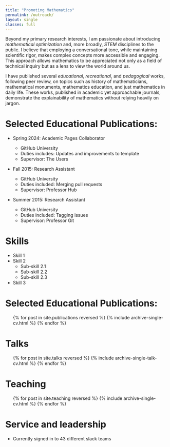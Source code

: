 ```yaml
---
title: "Promoting Mathematics"
permalink: /outreach/
layout: single
classes: full
---
```



Beyond my primary research interests, I am passionate about introducing *mathematical optimization* and, more broadly, *STEM* disciplines to the public. I believe that employing a conversational tone, while maintaining scientific rigor, makes complex concepts more accessible and engaging. This approach allows mathematics to be appreciated not only as a field of technical inquiry but as a lens to view the world around us. 

I have published several *educational*, *recreational*, and *pedagogical* works, following peer review, on topics such as history of mathematicians, mathematical monuments, mathematics education, and just mathematics in daily life. These works, published in academic yet approachable journals, demonstrate the explainability of mathematics without relying heavily on jargon.

Selected Educational Publications:
======
* Spring 2024: Academic Pages Collaborator
  * GitHub University
  * Duties includes: Updates and improvements to template
  * Supervisor: The Users

* Fall 2015: Research Assistant
  * GitHub University
  * Duties included: Merging pull requests
  * Supervisor: Professor Hub

* Summer 2015: Research Assistant
  * GitHub University
  * Duties included: Tagging issues
  * Supervisor: Professor Git
  
Skills
======
* Skill 1
* Skill 2
  * Sub-skill 2.1
  * Sub-skill 2.2
  * Sub-skill 2.3
* Skill 3

Selected Educational Publications:
======
  <ul>{% for post in site.publications reversed %}
    {% include archive-single-cv.html %}
  {% endfor %}</ul>
  
Talks
======
  <ul>{% for post in site.talks reversed %}
    {% include archive-single-talk-cv.html  %}
  {% endfor %}</ul>
  
Teaching
======
  <ul>{% for post in site.teaching reversed %}
    {% include archive-single-cv.html %}
  {% endfor %}</ul>
  
Service and leadership
======
* Currently signed in to 43 different slack teams
